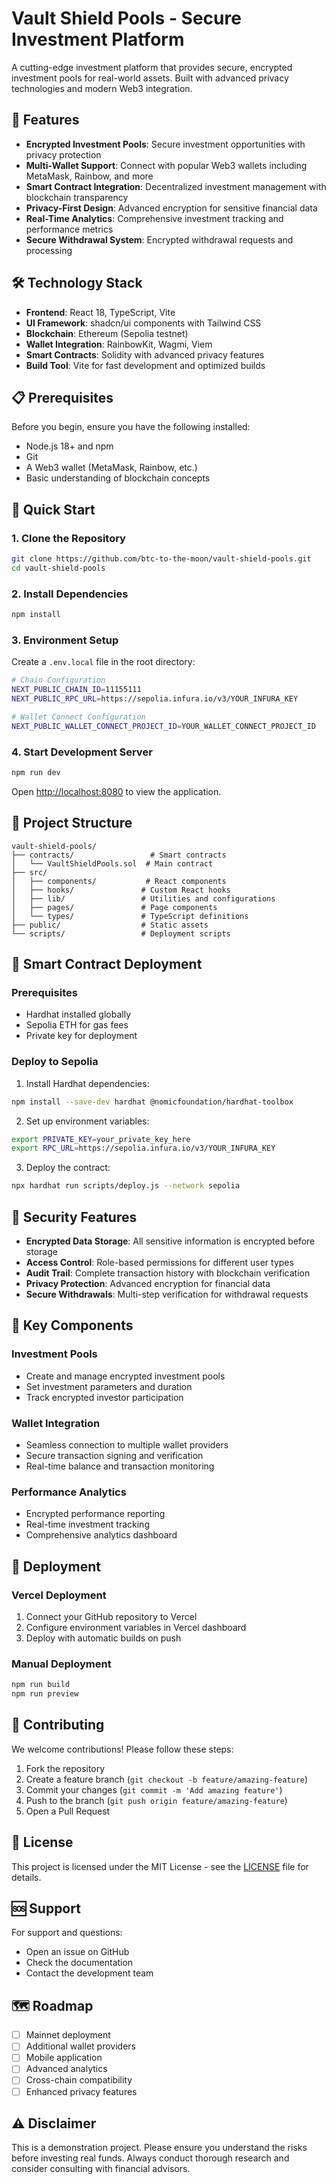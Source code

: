 # Vault Shield Pools - Secure Investment Platform

A cutting-edge investment platform that provides secure, encrypted investment pools for real-world assets. Built with advanced privacy technologies and modern Web3 integration.

## 🚀 Features

- **Encrypted Investment Pools**: Secure investment opportunities with privacy protection
- **Multi-Wallet Support**: Connect with popular Web3 wallets including MetaMask, Rainbow, and more
- **Smart Contract Integration**: Decentralized investment management with blockchain transparency
- **Privacy-First Design**: Advanced encryption for sensitive financial data
- **Real-Time Analytics**: Comprehensive investment tracking and performance metrics
- **Secure Withdrawal System**: Encrypted withdrawal requests and processing

## 🛠 Technology Stack

- **Frontend**: React 18, TypeScript, Vite
- **UI Framework**: shadcn/ui components with Tailwind CSS
- **Blockchain**: Ethereum (Sepolia testnet)
- **Wallet Integration**: RainbowKit, Wagmi, Viem
- **Smart Contracts**: Solidity with advanced privacy features
- **Build Tool**: Vite for fast development and optimized builds

## 📋 Prerequisites

Before you begin, ensure you have the following installed:

- Node.js 18+ and npm
- Git
- A Web3 wallet (MetaMask, Rainbow, etc.)
- Basic understanding of blockchain concepts

## 🚀 Quick Start

### 1. Clone the Repository

```bash
git clone https://github.com/btc-to-the-moon/vault-shield-pools.git
cd vault-shield-pools
```

### 2. Install Dependencies

```bash
npm install
```

### 3. Environment Setup

Create a `.env.local` file in the root directory:

```bash
# Chain Configuration
NEXT_PUBLIC_CHAIN_ID=11155111
NEXT_PUBLIC_RPC_URL=https://sepolia.infura.io/v3/YOUR_INFURA_KEY

# Wallet Connect Configuration
NEXT_PUBLIC_WALLET_CONNECT_PROJECT_ID=YOUR_WALLET_CONNECT_PROJECT_ID
```

### 4. Start Development Server

```bash
npm run dev
```

Open [http://localhost:8080](http://localhost:8080) to view the application.

## 📁 Project Structure

```
vault-shield-pools/
├── contracts/                 # Smart contracts
│   └── VaultShieldPools.sol  # Main contract
├── src/
│   ├── components/           # React components
│   ├── hooks/               # Custom React hooks
│   ├── lib/                 # Utilities and configurations
│   ├── pages/               # Page components
│   └── types/               # TypeScript definitions
├── public/                  # Static assets
└── scripts/                 # Deployment scripts
```

## 🔧 Smart Contract Deployment

### Prerequisites

- Hardhat installed globally
- Sepolia ETH for gas fees
- Private key for deployment

### Deploy to Sepolia

1. Install Hardhat dependencies:
```bash
npm install --save-dev hardhat @nomicfoundation/hardhat-toolbox
```

2. Set up environment variables:
```bash
export PRIVATE_KEY=your_private_key_here
export RPC_URL=https://sepolia.infura.io/v3/YOUR_INFURA_KEY
```

3. Deploy the contract:
```bash
npx hardhat run scripts/deploy.js --network sepolia
```

## 🔐 Security Features

- **Encrypted Data Storage**: All sensitive information is encrypted before storage
- **Access Control**: Role-based permissions for different user types
- **Audit Trail**: Complete transaction history with blockchain verification
- **Privacy Protection**: Advanced encryption for financial data
- **Secure Withdrawals**: Multi-step verification for withdrawal requests

## 🎯 Key Components

### Investment Pools
- Create and manage encrypted investment pools
- Set investment parameters and duration
- Track encrypted investor participation

### Wallet Integration
- Seamless connection to multiple wallet providers
- Secure transaction signing and verification
- Real-time balance and transaction monitoring

### Performance Analytics
- Encrypted performance reporting
- Real-time investment tracking
- Comprehensive analytics dashboard

## 🚀 Deployment

### Vercel Deployment

1. Connect your GitHub repository to Vercel
2. Configure environment variables in Vercel dashboard
3. Deploy with automatic builds on push

### Manual Deployment

```bash
npm run build
npm run preview
```

## 🤝 Contributing

We welcome contributions! Please follow these steps:

1. Fork the repository
2. Create a feature branch (`git checkout -b feature/amazing-feature`)
3. Commit your changes (`git commit -m 'Add amazing feature'`)
4. Push to the branch (`git push origin feature/amazing-feature`)
5. Open a Pull Request

## 📄 License

This project is licensed under the MIT License - see the [LICENSE](LICENSE) file for details.

## 🆘 Support

For support and questions:

- Open an issue on GitHub
- Check the documentation
- Contact the development team

## 🗺 Roadmap

- [ ] Mainnet deployment
- [ ] Additional wallet providers
- [ ] Mobile application
- [ ] Advanced analytics
- [ ] Cross-chain compatibility
- [ ] Enhanced privacy features

## ⚠️ Disclaimer

This is a demonstration project. Please ensure you understand the risks before investing real funds. Always conduct thorough research and consider consulting with financial advisors.
